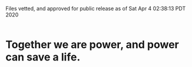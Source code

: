 Files vetted, and approved for public release as of Sat Apr  4 02:38:13 PDT 2020<br><br><h1>Together we are power, and power can save a life.</h1>
